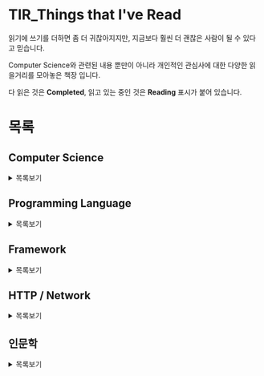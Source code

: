 # TIR_Things that I've Read

읽기에 쓰기를 더하면 좀 더 귀찮아지지만, 지금보다 훨씬 더 괜찮은 사람이 될 수 있다고 믿습니다.  

Computer Science와 관련된 내용 뿐만이 아니라 개인적인 관심사에 대한 다양한 읽을거리를 모아놓은 책장 입니다.

다 읽은 것은 **Completed**, 읽고 있는 중인 것은 **Reading** 표시가 붙어 있습니다.

# 목록

## Computer Science

<details>
    <summary>목록보기</summary>

* [객체지향의 사실과 오해](http://www.yes24.com/Product/Goods/18249021) | Completed

</details>

## Programming Language

<details>
    <summary>목록보기</summary>
    
* [이것이 자바다](http://www.yes24.com/Product/Goods/15651484) | Completed
* [자바의 신](http://www.yes24.com/Product/Goods/42643850) | Reading
* [모던 자바스크립트 Deep Dive](http://www.yes24.com/Product/Goods/92742567) | Reading

</details>

## Framework

<details>
    <summary>목록보기</summary>
    
* [스프링 부트와 AWS로 혼자 구현하는 웹 서비스](http://www.yes24.com/Product/Goods/83849117) | Completed
* [스프링5 프로그래밍 입문](http://www.yes24.com/Product/Goods/62268795) | Reading

</details>

## HTTP / Network

<details>
    <summary>목록보기</summary>

* [그림으로 배우는 HTTP & Network](http://www.yes24.com/Product/Goods/15894097) | Reading
* [그림으로 배우는 네트워크 원리](http://www.yes24.com/Product/Goods/88244509) | Reading

</details>

## 인문학

<details>
    <summary>목록보기</summary>

* [노예의 길](http://www.yes24.com/Product/Goods/60545470) | Reading

</details>
